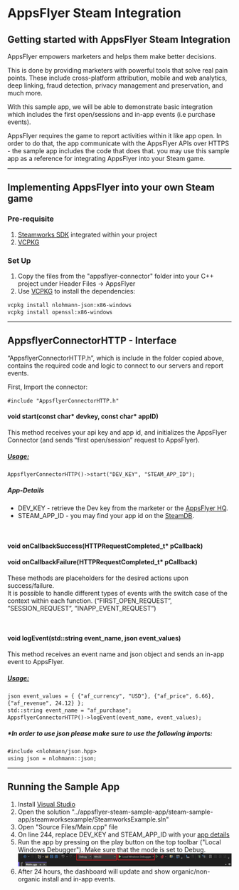 # AppsFlyer Steam Integration

## **Getting started with AppsFlyer Steam Integration**

AppsFlyer empowers marketers and helps them make better decisions.

This is done by providing marketers with powerful tools that solve real pain points. These include cross-platform attribution, mobile and web analytics, deep linking, fraud detection, privacy management and preservation, and much more.

With this sample app, we will be able to demonstrate basic integration which includes the first open/sessions and in-app events (i.e purchase events).

AppsFlyer requires the game to report activities within it like app open. In order to do that, the app communicate with the AppsFlyer APIs over HTTPS - the sample app includes the code that does that.
you may use this sample app as a reference for integrating AppsFlyer into your Steam game.

<hr/>

## **Implementing AppsFlyer into your own Steam game**

### Pre-requisite
1. [Steamworks SDK](https://partner.steamgames.com/doc/sdk) integrated within your project
2. [VCPKG](https://vcpkg.io/en/index.html)

### Set Up
1. Copy the files from the "appsflyer-connector" folder into your C++ project under Header Files -> AppsFlyer
2. Use [VCPKG](https://vcpkg.io/en/index.html) to install the dependencies:
<pre><code>vcpkg install nlohmann-json:x86-windows
vcpkg install openssl:x86-windows</code></pre>

<hr/>

## **AppsflyerConnectorHTTP - Interface**

“AppsflyerConnectorHTTP.h”, which is include in the folder copied above, contains the required code and logic to connect to our servers and report events.

First, Import the connector: 
<pre><code>#include "AppsflyerConnectorHTTP.h"
</code></pre>

#### void **start**(const char* **devkey**, const char* **appID**)

This method receives your api key and app id, and initializes the AppsFlyer Connector (and sends “first open/session” request to AppsFlyer).

##### <span style="text-decoration:underline;">Usage:</span>

<pre><code>AppsflyerConnectorHTTP()->start("DEV_KEY", "STEAM_APP_ID");
</code></pre>

##### App-Details

* DEV_KEY - retrieve the Dev key from the marketer or the [AppsFlyer HQ](https://support.appsflyer.com/hc/en-us/articles/211719806-App-settings-#general-app-settings).
* STEAM_APP_ID - you may find your app id on the [SteamDB](https://steamdb.info/apps/).

<br/>

#### void **onCallbackSuccess**(HTTPRequestCompleted_t* **pCallback**) 
#### void **onCallbackFailure**(HTTPRequestCompleted_t* **pCallback**)

These methods are placeholders for the desired actions upon success/failure. \
It is possible to handle different types of events with the switch case of the context within each function. (“FIRST_OPEN_REQUEST”, ”SESSION_REQUEST”, ”INAPP_EVENT_REQUEST”)

<br/>

#### void **logEvent**(std::string **event_name**, json **event_values**)

This method receives an event name and json object and sends an in-app event to AppsFlyer.


##### <span style="text-decoration:underline;">Usage:</span>

<pre><code>json event_values = { {"af_currency", "USD"}, {"af_price", 6.66}, {"af_revenue", 24.12} };
std::string event_name = "af_purchase";
AppsflyerConnectorHTTP()->logEvent(event_name, event_values);
</code></pre>

##### *In order to use json please make sure to use the following imports:

<pre><code>#include &lt;nlohmann/json.hpp>
using json = nlohmann::json;
</code></pre>


<hr>

## Running the Sample App 

1. Install [Visual Studio](https://visualstudio.microsoft.com/)
2. Open the solution "../appsflyer-steam-sample-app/steam-sample-app/steamworksexample/SteamworksExample.sln"
3. Open "Source Files/Main.cpp" file
4. On line 244, replace DEV_KEY and STEAM_APP_ID with your [app details](#App-Details)
5. Run the app by pressing on the play button on the top toolbar ("Local Windows Debugger"). Make sure that the mode is set to Debug.
![Visual Studio Toolbar Image](images/vs-run.PNG?raw=true "Visual Studio Toolbar Image")
6. After 24 hours, the dashboard will update and show organic/non-organic install and in-app events.
